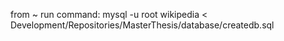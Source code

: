 from ~ run command: mysql -u root wikipedia < Development/Repositories/MasterThesis/database/createdb.sql